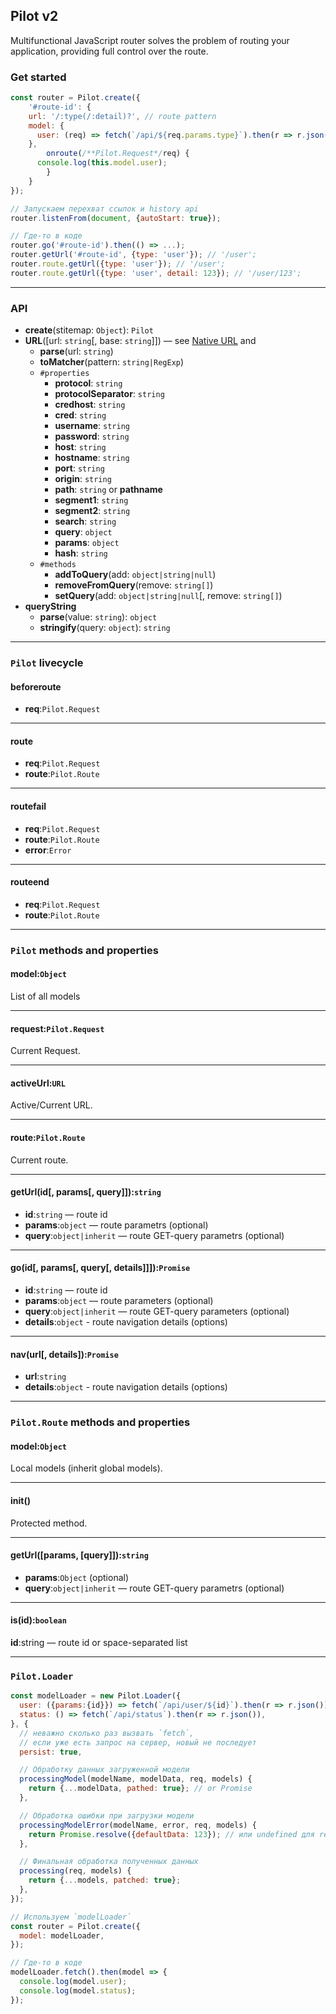 Pilot v2
--------
Multifunctional JavaScript router solves the problem of routing your application, providing full control over the route.


### Get started

```js
const router = Pilot.create({
	'#route-id': {
    url: '/:type(/:detail)?', // route pattern
    model: {
      user: (req) => fetch(`/api/${req.params.type}`).then(r => r.json()),
    },
		onroute(/**Pilot.Request*/req) {
      console.log(this.model.user);
		}
	}
});

// Запускаем перехват ссылок и history api
router.listenFrom(document, {autoStart: true});

// Где-то в коде
router.go('#route-id').then(() => ...);
router.getUrl('#route-id', {type: 'user'}); // '/user';
router.route.getUrl({type: 'user'}); // '/user';
router.route.getUrl({type: 'user', detail: 123}); // '/user/123';
```

---

### API

 - **create**(stitemap: `Object`): `Pilot`
 - **URL**([url: `string`[, base: `string`]]) — see [Native URL](https://developer.mozilla.org/ru/docs/Web/API/URL) and
   - **parse**(url: `string`)
   - **toMatcher**(pattern: `string|RegExp`)
   - `#properties`
     - **protocol**: `string`
     - **protocolSeparator**: `string`
     - **credhost**: `string`
     - **cred**: `string`
     - **username**: `string`
     - **password**: `string`
     - **host**: `string`
     - **hostname**: `string`
     - **port**: `string`
     - **origin**: `string`
     - **path**: `string` or **pathname**
     - **segment1**: `string`
     - **segment2**: `string`
     - **search**: `string`
     - **query**: `object`
     - **params**: `object`
     - **hash**: `string`
   - `#methods`
     - **addToQuery**(add: `object|string|null`)
     - **removeFromQuery**(remove: `string[]`)
     - **setQuery**(add: `object|string|null`[, remove: `string[]`)
 - **queryString**
   - **parse**(value: `string`): `object`
   - **stringify**(query: `object`): `string`

---


### `Pilot` livecycle

#### beforeroute

 - **req**:`Pilot.Request`

---

#### route

 - **req**:`Pilot.Request`
 - **route**:`Pilot.Route`

---

#### routefail

 - **req**:`Pilot.Request`
 - **route**:`Pilot.Route`
 - **error**:`Error`

---

#### routeend

 - **req**:`Pilot.Request`
 - **route**:`Pilot.Route`

---

### `Pilot` methods and properties

#### model:`Object`
List of all models

---

#### request:`Pilot.Request`
Current Request.

---

#### activeUrl:`URL`
Active/Current URL.

---

#### route:`Pilot.Route`
Current route.

---

#### getUrl(id[, params[, query]]):`string`

 - **id**:`string` — route id
 - **params**:`object` — route parametrs (optional)
 - **query**:`object|inherit` — route GET-query parametrs (optional)

---

#### go(id[, params[, query[, details]]]):`Promise`

 - **id**:`string` — route id
 - **params**:`object` — route parameters (optional)
 - **query**:`object|inherit` — route GET-query parameters (optional)
 - **details**:`object` - route navigation details (options)

---

#### nav(url[, details]):`Promise`

 - **url**:`string`
 - **details**:`object` - route navigation details (options)

---

### `Pilot.Route` methods and properties

#### model:`Object`
Local models (inherit global models).

---

#### init()
Protected method.

---

#### getUrl([params, [query]]):`string`

 - **params**:`Object` (optional)
 - **query**:`object|inherit` — route GET-query parametrs (optional)

---

#### is(id):`boolean`

 **id**:string — route id or space-separated list


---

### `Pilot.Loader`

```js
const modelLoader = new Pilot.Loader({
  user: ({params:{id}}) => fetch(`/api/user/${id}`).then(r => r.json()),
  status: () => fetch(`/api/status`).then(r => r.json()),
}, {
  // неважно сколько раз вызвать `fetch`,
  // если уже есть запрос на сервер, новый не последует
  persist: true,

  // Обработку данных загруженной модели
  processingModel(modelName, modelData, req, models) {
    return {...modelData, pathed: true}; // or Promise
  },

  // Обработка ошибки при загрузки модели
  processingModelError(modelName, error, req, models) {
    return Promise.resolve({defaultData: 123}); // или undefined для reject
  },

  // Финальная обработка полученных данных
  processing(req, models) {
    return {...models, patched: true};
  },
});

// Используем `modelLoader`
const router = Pilot.create({
  model: modelLoader,
});

// Где-то в коде
modelLoader.fetch().then(model => {
  console.log(model.user);
  console.log(model.status);
});
```
